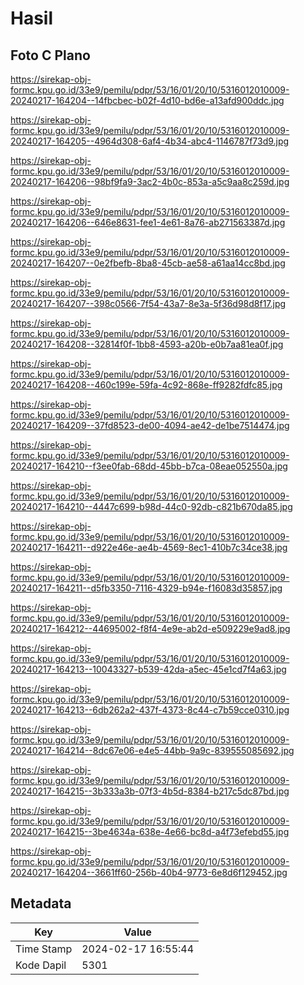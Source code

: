 # Hasil

## Foto C Plano

https://sirekap-obj-formc.kpu.go.id/33e9/pemilu/pdpr/53/16/01/20/10/5316012010009-20240217-164204--14fbcbec-b02f-4d10-bd6e-a13afd900ddc.jpg

https://sirekap-obj-formc.kpu.go.id/33e9/pemilu/pdpr/53/16/01/20/10/5316012010009-20240217-164205--4964d308-6af4-4b34-abc4-1146787f73d9.jpg

https://sirekap-obj-formc.kpu.go.id/33e9/pemilu/pdpr/53/16/01/20/10/5316012010009-20240217-164206--98bf9fa9-3ac2-4b0c-853a-a5c9aa8c259d.jpg

https://sirekap-obj-formc.kpu.go.id/33e9/pemilu/pdpr/53/16/01/20/10/5316012010009-20240217-164206--646e8631-fee1-4e61-8a76-ab271563387d.jpg

https://sirekap-obj-formc.kpu.go.id/33e9/pemilu/pdpr/53/16/01/20/10/5316012010009-20240217-164207--0e2fbefb-8ba8-45cb-ae58-a61aa14cc8bd.jpg

https://sirekap-obj-formc.kpu.go.id/33e9/pemilu/pdpr/53/16/01/20/10/5316012010009-20240217-164207--398c0566-7f54-43a7-8e3a-5f36d98d8f17.jpg

https://sirekap-obj-formc.kpu.go.id/33e9/pemilu/pdpr/53/16/01/20/10/5316012010009-20240217-164208--32814f0f-1bb8-4593-a20b-e0b7aa81ea0f.jpg

https://sirekap-obj-formc.kpu.go.id/33e9/pemilu/pdpr/53/16/01/20/10/5316012010009-20240217-164208--460c199e-59fa-4c92-868e-ff9282fdfc85.jpg

https://sirekap-obj-formc.kpu.go.id/33e9/pemilu/pdpr/53/16/01/20/10/5316012010009-20240217-164209--37fd8523-de00-4094-ae42-de1be7514474.jpg

https://sirekap-obj-formc.kpu.go.id/33e9/pemilu/pdpr/53/16/01/20/10/5316012010009-20240217-164210--f3ee0fab-68dd-45bb-b7ca-08eae052550a.jpg

https://sirekap-obj-formc.kpu.go.id/33e9/pemilu/pdpr/53/16/01/20/10/5316012010009-20240217-164210--4447c699-b98d-44c0-92db-c821b670da85.jpg

https://sirekap-obj-formc.kpu.go.id/33e9/pemilu/pdpr/53/16/01/20/10/5316012010009-20240217-164211--d922e46e-ae4b-4569-8ec1-410b7c34ce38.jpg

https://sirekap-obj-formc.kpu.go.id/33e9/pemilu/pdpr/53/16/01/20/10/5316012010009-20240217-164211--d5fb3350-7116-4329-b94e-f16083d35857.jpg

https://sirekap-obj-formc.kpu.go.id/33e9/pemilu/pdpr/53/16/01/20/10/5316012010009-20240217-164212--44695002-f8f4-4e9e-ab2d-e509229e9ad8.jpg

https://sirekap-obj-formc.kpu.go.id/33e9/pemilu/pdpr/53/16/01/20/10/5316012010009-20240217-164213--10043327-b539-42da-a5ec-45e1cd7f4a63.jpg

https://sirekap-obj-formc.kpu.go.id/33e9/pemilu/pdpr/53/16/01/20/10/5316012010009-20240217-164213--6db262a2-437f-4373-8c44-c7b59cce0310.jpg

https://sirekap-obj-formc.kpu.go.id/33e9/pemilu/pdpr/53/16/01/20/10/5316012010009-20240217-164214--8dc67e06-e4e5-44bb-9a9c-839555085692.jpg

https://sirekap-obj-formc.kpu.go.id/33e9/pemilu/pdpr/53/16/01/20/10/5316012010009-20240217-164215--3b333a3b-07f3-4b5d-8384-b217c5dc87bd.jpg

https://sirekap-obj-formc.kpu.go.id/33e9/pemilu/pdpr/53/16/01/20/10/5316012010009-20240217-164215--3be4634a-638e-4e66-bc8d-a4f73efebd55.jpg

https://sirekap-obj-formc.kpu.go.id/33e9/pemilu/pdpr/53/16/01/20/10/5316012010009-20240217-164204--3661ff60-256b-40b4-9773-6e8d6f129452.jpg


## Metadata

| Key        | Value               |
| ---------- | ------------------- |
| Time Stamp | 2024-02-17 16:55:44 |
| Kode Dapil | 5301                |



